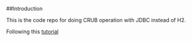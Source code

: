 ##Introduction

This is the code repo for doing CRUB operation with JDBC instead of H2. 

Following this [tutorial](https://youtube.com/playlist?list=PLqwmiTs6Z6PG88HPegd8mvUZucZF4ORpB) 